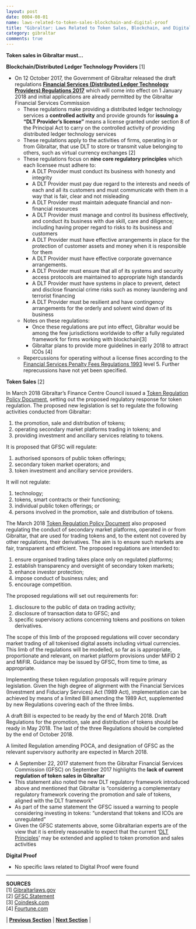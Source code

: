 ```yaml
---
layout: post
date: 0004-08-01
name: laws-related-to-token-sales-blockchain-and-digital-proof
title: "Gibraltar: Laws Related to Token Sales, Blockchain, and Digital Proof"
category: gibraltar
comments: true
---
```


**Token sales in Gibraltar must...**

**Blockchain/Distributed Ledger Technology Providers** [1] 

* On 12 October 2017, the Government of Gibraltar released the draft regulations **[Financial Services (Distributed Ledger Technology Providers) Regulations 2017](http://gibraltarlaws.gov.gi/articles/2017s204.pdf)** which will come into effect on 1 January 2018 and initial applications are already permitted by the Gibraltar Financial Services Commission
  * These regulations make providing a distributed ledger technology services a **controlled activity** and provide grounds for **issuing a “DLT Provider’s license”** means a license granted under section 8 of the Principal Act to carry on the controlled activity of providing distributed ledger technology services
  * These regulations apply to the activities of firms, operating in or from Gibraltar, that use DLT to store or transmit value belonging to others, such as virtual currency exchanges [2]
  * These regulations focus on **nine core regulatory principles** which each licensee must adhere to:
    * A DLT Provider must conduct its business with honesty and integrity 
    * A DLT Provider must pay due regard to the interests and needs of each and all its customers and must communicate with them in a way that is fair, clear and not misleading
    * A DLT Provider must maintain adequate financial and non-financial resources
    * A DLT Provider must manage and control its business effectively, and conduct its business with due skill, care and diligence; including having proper regard to risks to its business and customers
    * A DLT Provider must have effective arrangements in place for the protection of customer assets and money when it is responsible for them
    * A DLT Provider must have effective corporate governance arrangements. 
    * A DLT Provider must ensure that all of its systems and security access protocols are maintained to appropriate high standards
    * A DLT Provider must have systems in place to prevent, detect and disclose financial crime risks such as money laundering and terrorist financing
    * A DLT Provider must be resilient and have contingency arrangements for the orderly and solvent wind down of its business
  * Notes on these regulations: 
    * Once these regulations are put into effect, Gibraltar would be among the few jurisdictions worldwide to offer a fully regulated framework for firms working with blockchain[3]
    * Gibraltar plans to provide more guidelines in early 2018 to attract ICOs [4]
  * Repercussions for operating without a license fines according to the [Financial Services Penalty Fees Regulations 1993](http://www.gibraltarlaws.gov.gi/articles/1993s147.pdf) level 5. Further reprecussions have not yet been specified.

**Token Sales** [2]

In March 2018 Gibraltar’s Finance Centre Council issued a [Token Regulation Policy Document](http://gibraltarfinance.gi/20180309-token-regulation---policy-document-v2.1-final.pdf), setting out the proposed regulatory response for token regulation. 
The proposed new legislation is set to regulate the following activities conducted from Gibraltar: 
1. the promotion, sale and distribution of tokens;
2. operating secondary market platforms trading in tokens; and
3. providing investment and ancillary services relating to tokens.

It is proposed that GFSC will regulate:
1. authorised sponsors of public token offerings;
2. secondary token market operators; and
3. token investment and ancillary service providers.

It will not regulate:
1. technology;
2. tokens, smart contracts or their functioning;
3. individual public token offerings; or
4. persons involved in the promotion, sale and distribution of tokens.

The March 2018 [Token Regulation Policy Document](http://gibraltarfinance.gi/20180309-token-regulation---policy-document-v2.1-final.pdf) also proposed regulating the conduct of secondary market platforms, operated in or from Gibraltar, that are used for trading tokens and, to the extent not covered by other regulations, their derivatives. The aim is to ensure such markets are fair, transparent and efficient.
The proposed regulations are intended to:
1. ensure organised trading takes place only on regulated platforms;
2. establish transparency and oversight of secondary token markets;
3. enhance investor protection;
4. impose conduct of business rules; and
5. encourage competition.

The proposed regulations will set out requirements for:
1. disclosure to the public of data on trading activity;
2. disclosure of transaction data to GFSC; and
3. specific supervisory actions concerning tokens and positions on token derivatives.

The scope of this limb of the proposed regulations will cover secondary market trading of all tokenised digital assets
including virtual currencies.
This limb of the regulations will be modelled, so far as is appropriate, proportionate and relevant, on market platform
provisions under MiFID 2 and MiFIR. Guidance may be issued by GFSC, from time to time, as appropriate.

Implementing these token regulation proposals will require primary legislation. Given the high degree of alignment
with the Financial Services (Investment and Fiduciary Services) Act (1989 Act), implementation can be achieved by
means of a limited Bill amending the 1989 Act, supplemented by new Regulations covering each of the three limbs.

A draft Bill is expected to be ready by the end of March 2018. Draft Regulations for the promotion, sale and
distribution of tokens should be ready in May 2018. The last of the three Regulations should be completed by the end
of October 2018.

A limited Regulation amending POCA, and designation of GFSC as the relevant supervisory authority are expected in
March 2018.

* A September 22, 2017 statement from the Gibraltar Financial Services Commission (GFSC) on September 2017 highlights the **lack of current regulation of token sales in Gibraltar**
* This statement also noted the new DLT regulatory framework introduced above and mentioned that Gibraltar is “considering a complementary regulatory framework covering the promotion and sale of tokens, aligned with the DLT framework” 
* As part of the same statement the GFSC issued a warning to people considering investing in tokens: “understand that tokens and ICOs are unregulated”
* Given the GFSC statements above, some Gibraltarian experts are of the view that it is entirely reasonable to expect that the current ‘[DLT Principles](http://gibraltarlaws.gov.gi/articles/2017s204.pdf)’ may be extended and applied to token promotion and sales activities

**Digital Proof**
* No specific laws related to Digital Proof were found

------

**SOURCES**  
[1] [Gibraltarlaws.gov](http://gibraltarlaws.gov.gi/articles/2017s204.pdf)  
[2] [GFSC Statement](http://www.gfsc.gi/news/statement-on-initial-coin-offerings-250)  
[3] [Coindesk.com](https://www.coindesk.com/gibraltar-publishes-draft-regulations-for-blockchain-firms/)  
[4] [Fourtune.com](http://fortune.com/2017/09/26/tax-havens-initial-coin-offerings/)




| **[Previous Section]( https://neo-project.github.io/global-blockchain-compliance-hub//gibraltar/gibraltar-governing-by-law.html)** | **[Next Section]( https://neo-project.github.io/global-blockchain-compliance-hub//gibraltar/gibraltar-securities-related-laws.html)** |
